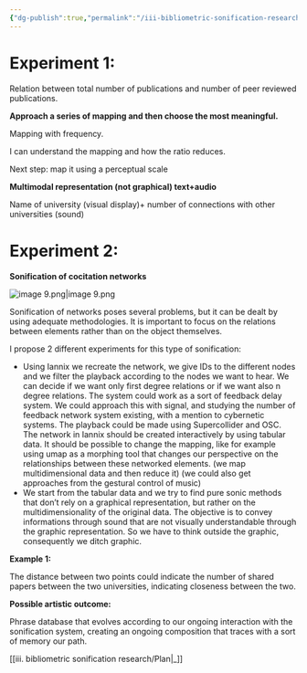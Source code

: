 ```yaml
---
{"dg-publish":true,"permalink":"/iii-bibliometric-sonification-research/steps/sonification/sonification/","noteIcon":""}
---
```


# Experiment 1:

Relation between total number of publications and number of peer reviewed publications.

**Approach a series of mapping and then choose the most meaningful.**

Mapping with frequency.

I can understand the mapping and how the ratio reduces.

Next step: map it using a perceptual scale

  

**Multimodal representation (not graphical) text+audio**

Name of university (visual display)+ number of connections with other universities (sound)

# Experiment 2:

**Sonification of cocitation networks**

  

![image 9.png|image 9.png](/img/user/Assets/image%209.png)

Sonification of networks poses several problems, but it can be dealt by using adequate methodologies. It is important to focus on the relations between elements rather than on the object themselves.

I propose 2 different experiments for this type of sonification:

- Using Iannix we recreate the network, we give IDs to the different nodes and we filter the playback according to the nodes we want to hear. We can decide if we want only first degree relations or if we want also n degree relations. The system could work as a sort of feedback delay system. We could approach this with signal, and studying the number of feedback network system existing, with a mention to cybernetic systems. The playback could be made using Supercollider and OSC. The network in Iannix should be created interactively by using tabular data. It should be possible to change the mapping, like for example using umap as a morphing tool that changes our perspective on the relationships between these networked elements. (we map multidimensional data and then reduce it) (we could also get approaches from the gestural control of music)
- We start from the tabular data and we try to find pure sonic methods that don’t rely on a graphical representation, but rather on the multidimensionality of the original data. The objective is to convey informations through sound that are not visually understandable through the graphic representation. So we have to think outside the graphic, consequently we ditch graphic.

  

**Example 1:**

The distance between two points could indicate the number of shared papers between the two universities, indicating closeness between the two.

  

  

**Possible artistic outcome:**

Phrase database that evolves according to our ongoing interaction with the sonification system, creating an ongoing composition that traces with a sort of memory our path.

[[iii. bibliometric sonification research/Plan\|_]]